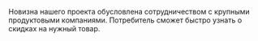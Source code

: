 Новизна нашего проекта обусловлена сотрудничеством с крупными продуктовыми компаниями. Потребитель сможет быстро узнать о скидках на нужный товар.<br>
